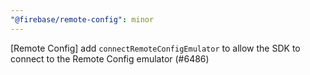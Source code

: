 ```yaml
---
"@firebase/remote-config": minor
---
```


[Remote Config] add `connectRemoteConfigEmulator` to allow the SDK to connect to the Remote Config emulator (#6486)
